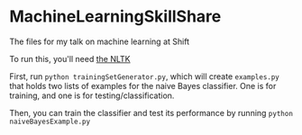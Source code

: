 # MachineLearningSkillShare
The files for my talk on machine learning at Shift

To run this, you'll need [the NLTK](http://www.nltk.org/install.html)

First, run `python trainingSetGenerator.py`, which will create `examples.py` that holds two lists of examples for the naive Bayes classifier. One is for training, and one is for testing/classification.

Then, you can train the classifier and test its performance by running `python naiveBayesExample.py`
